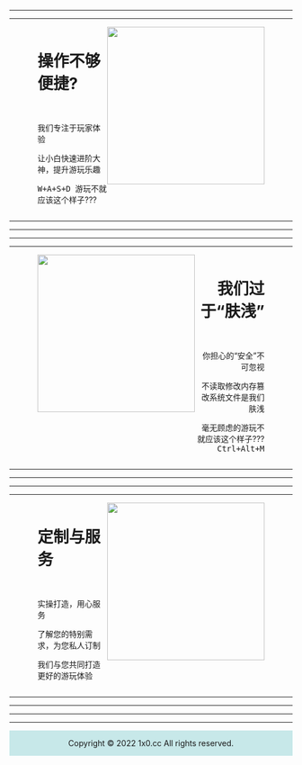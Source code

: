 

---
---

<div style="display: flex; justify-content: space-around;padding: 0px 50px">
    <div style="flex-grow: 1">
        <div class="div1">
            <div class="container">
                <h1 class="x1"><strong>操作不够便捷?</strong></h1><br>
                <p class="x2">我们专注于玩家体验</p>
            </div>
        </div>
        <div class="div1">
            <div class="container">
                <p class="x1">让小白快速进阶大神，提升游玩乐趣</p>
                <p class="x2"><kbd class="kbdx">W+A+S+D</kbd>&nbsp&nbsp游玩不就应该这个样子??? </p>
            </div>
        </div>
    </div>
    <div>
        <div>
            <img style="height: 280px; width: auto;justify-content: flex-end" src="https://www.sinaimg.cn/dy/slidenews/21_img/2015_49/17504_4671908_851204.jpg" />
        </div>
    </div>
</div>



---
---
---
---

<div style="display: flex; justify-content: space-around;padding: 0px 50px">
    <div>
        <div>
            <img style="height: 280px; width: auto;justify-content: flex-end" src="https://www.kokojia.com/Public/images/upload/article/2017-03/58be6bd41fc9b.jpg" />
        </div>
    </div>
    <div style="flex-grow: 1;text-align: right">
        <div class="div1">
            <div class="container">
                <h1 class="x1"><strong>我们过于“肤浅”</strong></h1><br>
                <p class="x2">你担心的“安全”不可忽视</p>
            </div>
        </div>
        <div class="div1">
            <div class="container">
                <p class="x1">不读取修改内存篡改系统文件是我们肤浅</p>
                <p class="x2">毫无顾虑的游玩不就应该这个样子??? <kbd class="kbdx">Ctrl+Alt+M</kbd></p>
            </div>
        </div>
    </div>
</div>



---
---
---
---

<div style="display: flex; justify-content: space-around;padding: 0px 50px">
    <div style="flex-grow: 1">
        <div class="div1">
            <div class="container">
                <h1 class="x1"><strong>定制与服务</strong></h1><br>
                <p class="x2">实操打造，用心服务</p>
            </div>
        </div>
        <div class="div1">
            <div class="container">
                <p class="x1">了解您的特别需求，为您私人订制</p>
                <p class="x2">我们与您共同打造更好的游玩体验</p>
            </div>
        </div>
    </div>
    <div>
        <div>
            <img style="height: 280px; width: auto;justify-content: flex-end" src="https://marketplace.canva.cn/KvupY/MAEVJ6KvupY/1/s2/canva-group-of-hands-together-MAEVJ6KvupY.jpg" />
        </div>
    </div>
</div>


---
---
---
---
<div style="display: flex;justify-content: space-around; background-color: #c7e8e9; float: bottom">
    <div style="">
        <div class="container">
                <p class="x2">Copyright © 2022 1x0.cc All rights reserved.</p>
            </div>
    </div>
</div>
